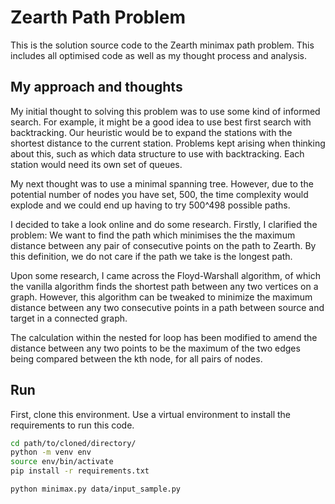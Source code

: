 # Zearth Path Problem

This is the solution source code to the Zearth minimax path problem. This includes all optimised code as well as my thought process and analysis.

## My approach and thoughts

My initial thought to solving this problem was to use some kind of informed search. For example, it might be a good idea to use best first search with backtracking. Our heuristic would be to expand the stations with the shortest distance to the current station. Problems kept arising when thinking about this, such as which data structure to use with backtracking. Each station would need its own set of queues. 

My next thought was to use a minimal spanning tree. However, due to the potential number of nodes you have set, 500, the time complexity would explode and we could end up having to try 500^498 possible paths.

I decided to take a look online and do some research. Firstly, I clarified the problem: We want to find the path which minimises the the maximum distance between any pair of consecutive points on the path to Zearth. By this definition, we do not care if the path we take is the longest path.

Upon some research, I came across the Floyd-Warshall algorithm, of which the vanilla algorithm finds the shortest path between any two vertices on a graph. However, this algorithm can be tweaked to minimize the maximum distance between any two consecutive points in a path between source and target in a connected graph.

The calculation within the nested for loop has been modified to amend the distance between any two points to be the maximum of the two edges being compared between the kth node, for all pairs of nodes.

## Run

First, clone this environment.
Use a virtual environment to install the requirements to run this code.

```bash
cd path/to/cloned/directory/
python -m venv env
source env/bin/activate
pip install -r requirements.txt

python minimax.py data/input_sample.py
```

